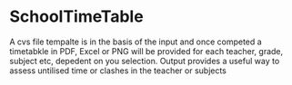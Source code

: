 # SchoolTimeTable

A cvs file tempalte is in the basis of the input and once competed a timetabkle in PDF, Excel or PNG will be provided for each teacher, grade, subject etc, depedent on you selection. Output provides a useful way to assess untilised time or clashes in the teacher or subjects
